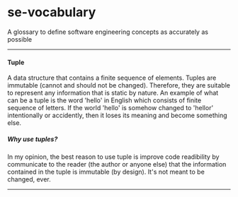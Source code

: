 # se-vocabulary
A glossary to define software engineering concepts as accurately as possible

-------

#### Tuple

A data structure that contains a finite sequence of elements. Tuples are immutable (cannot and should not be changed). Therefore, they are suitable to represent any information that is static by nature. An example of what can be a tuple is the word 'hello' in English which consists of finite sequence of letters. If the world 'hello' is somehow changed to 'hellor' intentionally or accidently, then it loses its meaning and become something else.

##### Why use tuples?
In my opinion, the best reason to use tuple is improve code readibility by communicate to the reader (the author or anyone else) that the information contained in the tuple is immutable (by design). It's not meant to be changed, ever.

-------

